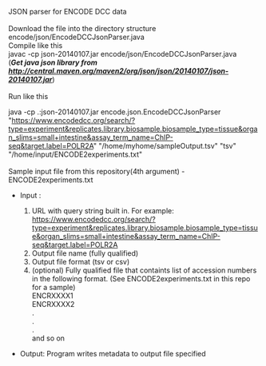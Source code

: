 JSON parser for ENCODE DCC data<br><br>
Download the file into the directory structure encode/json/EncodeDCCJsonParser.java<br>
Compile like this <br>
javac -cp json-20140107.jar encode/json/EncodeDCCJsonParser.java<br>
(***Get java json library from http://central.maven.org/maven2/org/json/json/20140107/json-20140107.jar***)
<br><br>
Run like this<br>

java -cp .:json-20140107.jar encode.json.EncodeDCCJsonParser "https://www.encodedcc.org/search/?type=experiment&replicates.library.biosample.biosample_type=tissue&organ_slims=small+intestine&assay_term_name=ChIP-seq&target.label=POLR2A" "/home/myhome/sampleOutput.tsv" "tsv" "/home/input/ENCODE2experiments.txt"
<br><br>
Sample input file from this repository(4th argument) - ENCODE2experiments.txt <br>

 * Input :
	  1. URL with query string built in. For example: https://www.encodedcc.org/search/?type=experiment&replicates.library.biosample.biosample_type=tissue&organ_slims=small+intestine&assay_term_name=ChIP-seq&target.label=POLR2A
	  2. Output file name (fully qualified)
	  3. Output file format (tsv or csv)
	  4. (optional) Fully qualified file that containts list of accession numbers in the following format. (See ENCODE2experiments.txt in this repo for a sample)<br>
	  ENCRXXXX1<br>
	  ENCRXXXX2<br>
	  .<br>
	  .<br>
	  .<br>
	  and so on<br> 
	  
* Output:
	 Program writes metadata to output file specified
